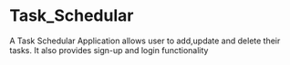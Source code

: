 # Task_Schedular
A Task Schedular Application allows user to add,update and delete their tasks. It also provides sign-up and login functionality
